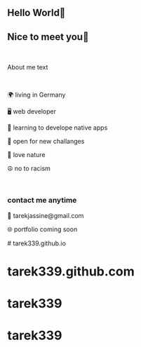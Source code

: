 <!DOCTYPE html>
<html lang="en">
<head>
    <meta charset="UTF-8">
    <meta http-equiv="X-UA-Compatible" content="IE=edge">
    <meta name="viewport" content="width=device-width, initial-scale=1.0">
</head>
<body>
    <h2>Hello World🫡</h2>
    <h2>Nice to meet you🙂</h2>
    <br>
        <p>About me text</p>
        <br>
        <p>🌍 living in Germany</p>
        <p>🖥️ web developer</p>
        <p>📱 learning to develope native apps</p>
        <p>🧠 open for new challanges</p>
        <p>🌳 love nature</p>
        <p>☮️ no to racism</p>
        <br>
    <h3>contact me anytime</h3>
        <p>📧 tarekjassine@gmail.com</p>
        <p>🌐 portfolio coming soon</p>
</body>
</html>

<!-- <!DOCTYPE html>
<html lang="en">
<head>
    <meta charset="UTF-8">
    <meta http-equiv="X-UA-Compatible" content="IE=edge">
    <meta name="viewport" content="width=device-width, initial-scale=1.0">
    <title>Document</title>
</head>
<body>
    <h2>Hello World🫡</h2>
    <h2>Nice to meet you🙂</h2>
    <br>
    <br>
        <p>About me text</p>
        <br>
        <br>
        <p>🌍 living in Germany</p>
        <p>🖥️ web developer</p>
        <p>📱 learning to develope native apps</p>
        <p>🧠 open for new challanges</p>
        <p>🌳 love nature</p>
        <p>☮️ no to racism</p>
        <br>
        <br>
    <h3>contact me anytime</h3>
        <p>📧 tarekjassine@gmail.com</p>
        <p>🌐 portfolio coming soon</p>
</body>
</html> --># tarek339.github.io
# tarek339.github.com
# tarek339
# tarek339
